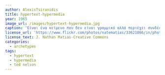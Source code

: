 ```yaml
---
author: AlexisTsiranidis
title: hypertext-hypermedia
year: 1965
image_url: /images/hypertext-hypermedia.jpg
caption: 'Είναι ένα κείμενο που δεν είναι γραμμικό αλλά περιέχει συνδέσεις που οδηγούν σε άλλα κείμενα. Hypermedia περιγράφονται όταν οι συνδέσεις δεν οδηγούν σε κείμενο αλλά σε γραφικά, βίντεο, ήχο και εικόνες. Οι όροι πρώτο χρησιμοποιήθηκαν από τον Ted Nelson γύρω στο 1965 κατά την διάρκεια του ερευνητικού προγράμματος Hypertext Editing System. '
license_url: 'https://www.flickr.com/photos/natematias/33621866/in/photostream/'
license_text: J. Nathan Matias-Creative Commons
categories:
  - archetypes
tags:
  - hypertext
  - hypermedia
  - ted nelson
---
```

